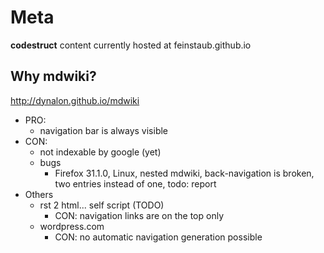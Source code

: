 Meta
====

**codestruct** content currently hosted at feinstaub.github.io

Why mdwiki?
-----------
http://dynalon.github.io/mdwiki

* PRO:
  * navigation bar is always visible
* CON:
  * not indexable by google (yet)
  * bugs
    * Firefox 31.1.0, Linux, nested mdwiki, back-navigation is broken,
      two entries instead of one, todo: report
* Others
  * rst 2 html... self script (TODO)
    * CON: navigation links are on the top only
  * wordpress.com
    * CON: no automatic navigation generation possible
